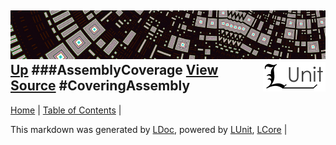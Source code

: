 ![](../Content/LUnit-banner-small.png "")
[<img align="right" src="../Content/LUnit-logo-small.png">](../../README.md)
[Up](AssemblyCoverage.md)
###AssemblyCoverage
[View Source](../Coverage/AssemblyCoverage.cs)
#CoveringAssembly
---

[Home](../../README.md) | [Table of Contents](../../TableOfContents.md) | 


This markdown was generated by [LDoc](https://github.com/CodeSingularity/LDoc), powered by [LUnit](https://github.com/CodeSingularity/LUnit), [LCore](https://github.com/CodeSingularity/LCore) | 

